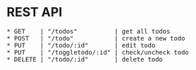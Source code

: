 # REST API

<pre>
* GET    | "/todos"          | get all todos
* POST   | "/todo"           | create a new todo
* PUT    | "/todo/:id"       | edit todo
* PUT    | "/toggletodo/:id" | check/uncheck todo
* DELETE | "/todo/:id"       | delete todo
</pre>

